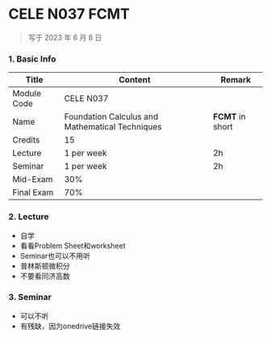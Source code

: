 # CELE N037 FCMT

>   写于 2023 年 6 月 8 日



### 1. Basic Info

| Title       | Content                                         | Remark            |
| ----------- | ----------------------------------------------- | ----------------- |
| Module Code | CELE N037                                       |                   |
| Name        | Foundation Calculus and Mathematical Techniques | **FCMT** in short |
| Credits     | 15                                              |                   |
| Lecture     | 1 per week                                      | 2h                |
| Seminar     | 1 per week                                      | 2h                |
| Mid-Exam    | 30%                                             |                   |
| Final Exam  | 70%                                             |                   |



### 2. Lecture

-   自学
-   看看Problem Sheet和worksheet
-   Seminar也可以不用听
-   普林斯顿微积分
-   不要看同济高数



### 3. Seminar

-   可以不听
-   有残缺，因为onedrive链接失效
